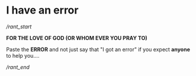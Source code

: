 # I have an error

_/rant\_start_

**FOR THE LOVE OF GOD (OR WHOM EVER YOU PRAY TO)**

Paste the **ERROR** and not just say that "I got an error" if you expect **anyone** to help you....

_/rant\_end_
